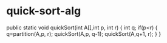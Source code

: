 # quick-sort-alg
public static void quickSort(int A[],int p, int r)
{
    int q;
    if(p<r)
    {
        q=partition(A,p, r);
        quickSort(A,p, q-1);
        quickSort(A,q+1, r);
    }
}
